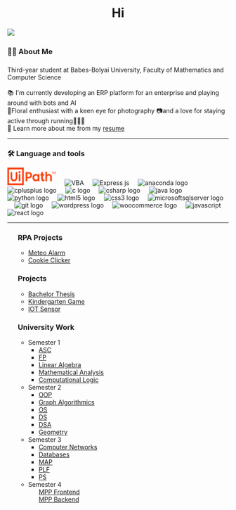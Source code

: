 
<h1 align="center">Hi</h1>
<div align="left">
  <img src="https://visitor-badge.laobi.icu/badge?page_id=Stefan-Macovei-Grigoras.Stefan-Macovei-Grigoras&"  />
</div>


###

<h3 align="left">👩‍💻  About Me</h3>

###

<p align="left">Third-year student at Babes-Bolyai University, Faculty of Mathematics and Computer Science<br>
  <br> 📚 I'm currently developing an ERP platform for an enterprise and playing around with bots and AI
  <br> 🥀Floral enthusiast with a keen eye for photography 📷and a love for staying active through running🏃🏻‍♂️
  <br> 📃 Learn more about me from my <a href="https://www.canva.com/design/DAGc1ArtZic/Urigz7DT6vb1dwxl9nQhhg/view?utm_content=DAGc1ArtZic&utm_campaign=designshare&utm_medium=link2&utm_source=uniquelinks&utlId=h1ce8be05de">resume</a>
</p>

<hr>
<h3 align="left">🛠 Language and tools</h3>

<div align="left">
  <img src="PATH_BIG.png" width="110" height="40" alt="UiPath logo" />
  <img width="12" />
  <img src="https://cdn.jsdelivr.net/gh/devicons/devicon@latest/icons/visualbasic/visualbasic-original.svg" height="40" alt="VBA" />
  <img width="12" />
  <img src="https://cdn.jsdelivr.net/gh/devicons/devicon@latest/icons/express/express-original.svg" height="40" alt="Express js"/>
  <img width="12" />
  <img src="https://cdn.jsdelivr.net/gh/devicons/devicon/icons/anaconda/anaconda-original.svg" height="40" alt="anaconda logo"  />
  <img width="12" />
  <img src="https://cdn.jsdelivr.net/gh/devicons/devicon/icons/cplusplus/cplusplus-original.svg" height="40" alt="cplusplus logo"  />
  <img width="12" />
  <img src="https://cdn.jsdelivr.net/gh/devicons/devicon/icons/c/c-original.svg" height="40" alt="c logo"  />
  <img width="12" />
  <img src="https://cdn.jsdelivr.net/gh/devicons/devicon/icons/csharp/csharp-original.svg" height="40" alt="csharp logo"  />
  <img width="12" />
  <img src="https://cdn.jsdelivr.net/gh/devicons/devicon/icons/java/java-original.svg" height="40" alt="java logo"  />
  <img width="12" />
  <img src="https://cdn.jsdelivr.net/gh/devicons/devicon/icons/python/python-original.svg" height="40" alt="python logo"  />
  <img width="12" />
  <img src="https://cdn.jsdelivr.net/gh/devicons/devicon/icons/html5/html5-original.svg" height="40" alt="html5 logo"  />
  <img width="12" />
  <img src="https://cdn.jsdelivr.net/gh/devicons/devicon/icons/css3/css3-original.svg" height="40" alt="css3 logo"  />
  <img width="12" />
  <img src="https://cdn.jsdelivr.net/gh/devicons/devicon/icons/microsoftsqlserver/microsoftsqlserver-plain.svg" height="40" alt="microsoftsqlserver logo"  />
  <img width="12" />
  <img src="https://cdn.jsdelivr.net/gh/devicons/devicon/icons/git/git-original.svg" height="40" alt="git logo"  />
  <img width="12" />
  <img src="https://cdn.jsdelivr.net/gh/devicons/devicon/icons/wordpress/wordpress-original.svg" height="40" alt="wordpress logo"  />
  <img width="12" />
  <img src="https://cdn.jsdelivr.net/gh/devicons/devicon/icons/woocommerce/woocommerce-original.svg" height="40" alt="woocommerce logo"  />
   <img width="12" />
  <img src="https://cdn.jsdelivr.net/gh/devicons/devicon@latest/icons/javascript/javascript-original.svg" height="40" alt="javascript" />
  <img width="12" />
  <img src="https://cdn.jsdelivr.net/gh/devicons/devicon@latest/icons/react/react-original-wordmark.svg" height="40" alt="react logo" />
          
</div>
<hr>
<ul>
   <div>
    <h3 align="left">RPA Projects</h3>
    <ul>
        <li><a href="https://github.com/Stefan-Macovei-Grigoras/RPA-meteo-alarm">Meteo Alarm</a></li>
        <li><a href="https://github.com/Stefan-Macovei-Grigoras/cookie-clicker-game">Cookie Clicker</a></li>
    </ul>
     <div>
    <h3 align="left">Projects</h3>
    <ul>
        <li><a href="https://github.com/Stefan-Macovei-Grigoras/ERP_Platform">Bachelor Thesis</a></li>
        <li><a href="https://github.com/Stefan-Macovei-Grigoras/kindergarten-game">Kindergarten Game</a></li>
        <li><a href="https://github.com/Stefan-Macovei-Grigoras/ESP32-DHT22-Data-Logger">IOT Sensor</a></li>
    </ul>
  </div>
  <div>
    <h3 align="left">University Work</h3>
    <ul>
      <li> Semester 1
          <ul>
              <li>
                      <a href="https://github.com/Stefan-Macovei-Grigoras/UBB-Mathematics-and-Computer-Science/tree/main/Semester%201/ASC">
                          ASC
                      </a>
                  </li>
              <li>
                      <a href="https://github.com/Stefan-Macovei-Grigoras/UBB-Mathematics-and-Computer-Science/tree/main/Semester%201/FP">
                         FP
                      </a>
                  </li>
                  <li>
                  <a href="https://github.com/Stefan-Macovei-Grigoras/UBB-Mathematics-and-Computer-Science/tree/main/Semester%201/Linear%20Algebra">
                       Linear Algebra
                  </a>
              </li>
              <li>
                  <a href="https://github.com/Stefan-Macovei-Grigoras/UBB-Mathematics-and-Computer-Science/tree/main/Semester%201/Mathematical%20Analysis">
                       Mathematical Analysis
                  </a>
              </li>
               <li>
                      <a href="https://github.com/Stefan-Macovei-Grigoras/UBB-Mathematics-and-Computer-Science/tree/main/Semester%201/Computational%20Logic">
                          Computational Logic
                      </a>
                  </li>
           </ul>
        </li>
      <li> Semester 2
          <ul>
                  <li>
                      <a href="https://github.com/Stefan-Macovei-Grigoras/UBB-Mathematics-and-Computer-Science/tree/main/Semester%202/OOP">
                         OOP
                      </a>
                  </li>
                  <li>
                      <a href="https://github.com/Stefan-Macovei-Grigoras/UBB-Mathematics-and-Computer-Science/tree/main/Semester%202/Graph%20Algorithmics">
                         Graph Algorithmics
                      </a>
                  </li>
                  <li>
                      <a href="https://github.com/Stefan-Macovei-Grigoras/UBB-Mathematics-and-Computer-Science/tree/main/Semester%202/OS">
                         OS
                      </a>
                  </li>
                   <li>
                      <a href="https://github.com/Stefan-Macovei-Grigoras/UBB-Mathematics-and-Computer-Science/tree/main/Semester%202/DS">
                         DS
                      </a>
                  </li>
                  <li>
                      <a href="https://github.com/Stefan-Macovei-Grigoras/UBB-Mathematics-and-Computer-Science/tree/main/Semester%202/DSA">
                         DSA
                      </a>
                  </li>
                  <li>
                      <a href="https://github.com/Stefan-Macovei-Grigoras/UBB-Mathematics-and-Computer-Science/tree/main/Semester%202/Geometry">
                         Geometry
                      </a>
                  </li>
          </ul>
      </li>
      <li>
      Semester 3
        <ul>
           <li>
                      <a href="https://github.com/Stefan-Macovei-Grigoras/UBB-Mathematics-and-Computer-Science/tree/main/Semester%203/Computer%20networks/">
                         Computer Networks
                      </a>
                  </li>
                  <li>
                      <a href="https://github.com/Stefan-Macovei-Grigoras/UBB-Mathematics-and-Computer-Science/tree/main/Semester%203/DB">
                         Databases
                      </a>
                  </li>
                  <li>
                      <a href="https://github.com/Stefan-Macovei-Grigoras/UBB-Mathematics-and-Computer-Science/tree/main/Semester%203/MAP">
                         MAP
                      </a>
                  </li>
                   <li>
                      <a href="https://github.com/Stefan-Macovei-Grigoras/UBB-Mathematics-and-Computer-Science/tree/main/Semester%203/PLF">
                         PLF
                      </a>
                  </li>
                  <li>
                      <a href="https://github.com/Stefan-Macovei-Grigoras/UBB-Mathematics-and-Computer-Science/tree/main/Semester%203/PS">
                         PS
                      </a>
                  </li>
        </ul>      
      </li>
      <li>
        Semester 4
          <ul>
            <a href="https://github.com/Stefan-Macovei-Grigoras/CameraStoreFrontEnd">
                         MPP Frontend
                      </a><br>
             <a href="https://github.com/Stefan-Macovei-Grigoras/CameraStoreBE">
                         MPP Backend
                      </a>
          </ul>
      </li>
  </div>
</ul>
